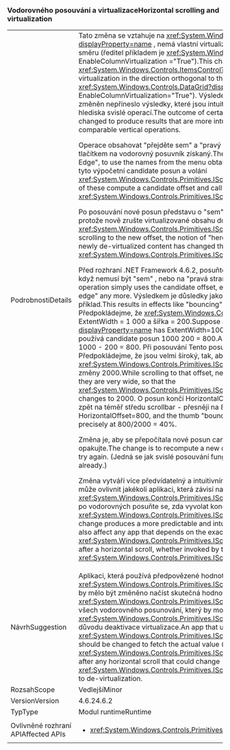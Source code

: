 ### <a name="horizontal-scrolling-and-virtualization"></a><span data-ttu-id="66e25-101">Vodorovného posouvání a virtualizace</span><span class="sxs-lookup"><span data-stu-id="66e25-101">Horizontal scrolling and virtualization</span></span>

|   |   |
|---|---|
|<span data-ttu-id="66e25-102">Podrobnosti</span><span class="sxs-lookup"><span data-stu-id="66e25-102">Details</span></span>|<span data-ttu-id="66e25-103">Tato změna se vztahuje na <xref:System.Windows.Controls.ItemsControl?displayProperty=name> , nemá vlastní virtualizace ve směru ortogonální hlavní posouvání směru (ředitel příkladem je <xref:System.Windows.Controls.DataGrid?displayProperty=name> s EnableColumnVirtualization =&quot;True&quot;).</span><span class="sxs-lookup"><span data-stu-id="66e25-103">This change applies to an <xref:System.Windows.Controls.ItemsControl?displayProperty=name> that does its own virtualization in the direction orthogonal to the main scrolling direction (the chief example is <xref:System.Windows.Controls.DataGrid?displayProperty=name> with EnableColumnVirtualization=&quot;True&quot;).</span></span>  <span data-ttu-id="66e25-104">Výsledek určité vodorovné posouvání operace byl změněn nepřineslo výsledky, které jsou intuitivnější a víc podobá výsledky porovnatelný z hlediska svislé operací.</span><span class="sxs-lookup"><span data-stu-id="66e25-104">The outcome of certain horizontal scrolling operations has been changed to produce results that are more intuitive and more analogous to the results of comparable vertical operations.</span></span><p/><span data-ttu-id="66e25-105">Operace obsahovat &quot;přejděte sem&quot; a &quot;pravý okraj&quot;, použít názvy z nabídky kliknutím pravým tlačítkem na vodorovný posuvník získaný.</span><span class="sxs-lookup"><span data-stu-id="66e25-105">The operations include &quot;Scroll Here&quot; and &quot;Right Edge&quot;, to use the names from the menu obtained by right-clicking a horizontal scrollbar.</span></span>  <span data-ttu-id="66e25-106">Obě tyto výpočetní candidate posun a volání <xref:System.Windows.Controls.Primitives.IScrollInfo.SetHorizontalOffset(System.Double)>.</span><span class="sxs-lookup"><span data-stu-id="66e25-106">Both of these compute a candidate offset and call <xref:System.Windows.Controls.Primitives.IScrollInfo.SetHorizontalOffset(System.Double)>.</span></span><p/><span data-ttu-id="66e25-107">Po posouvání nové posun představu o &quot;sem&quot; nebo &quot;pravá strana&quot; pravděpodobně změnilo. protože nově zrušte virtualizované obsahu došlo ke změně hodnotu <xref:System.Windows.Controls.Primitives.IScrollInfo.ExtentWidth?displayProperty=name>.</span><span class="sxs-lookup"><span data-stu-id="66e25-107">After scrolling to the new offset, the notion of &quot;here&quot; or &quot;right edge&quot; may have changed because newly de-virtualized content has changed the value of <xref:System.Windows.Controls.Primitives.IScrollInfo.ExtentWidth?displayProperty=name>.</span></span><p/><span data-ttu-id="66e25-108">Před rozhraní .NET Framework 4.6.2, posuňte operaci jednoduše používá posun candidate, i když nemusí být &quot;sem&quot; , nebo na &quot;pravá strana&quot; víc.</span><span class="sxs-lookup"><span data-stu-id="66e25-108">Prior to .NET Framework 4.6.2, the scroll operation simply uses the candidate offset, even though it may not be &quot;here&quot; or at the &quot;right edge&quot; any more.</span></span>  <span data-ttu-id="66e25-109">Výsledkem je důsledky jako &quot;skákání&quot; Posuňte jezdcem, nejlepší ukazuje příklad.</span><span class="sxs-lookup"><span data-stu-id="66e25-109">This results in effects like &quot;bouncing&quot; the scroll thumb, best illustrated by example.</span></span> <span data-ttu-id="66e25-110">Předpokládejme, že <xref:System.Windows.Controls.DataGrid?displayProperty=name> má ExtentWidth = 1 000 a šířka = 200.</span><span class="sxs-lookup"><span data-stu-id="66e25-110">Suppose a <xref:System.Windows.Controls.DataGrid?displayProperty=name> has ExtentWidth=1000 and Width=200.</span></span>  <span data-ttu-id="66e25-111">Přejděte do &quot;pravý okraj&quot; používá candidate posun 1000 200 = 800.</span><span class="sxs-lookup"><span data-stu-id="66e25-111">A scroll to &quot;Right Edge&quot; uses candidate offset 1000 - 200 = 800.</span></span>  <span data-ttu-id="66e25-112">Při posouvání Tento posun, jsou nové sloupce de-virtualizované; Předpokládejme, že jsou velmi široký, tak, aby <xref:System.Windows.Controls.Primitives.IScrollInfo.ExtentWidth?displayProperty=name> změny 2000.</span><span class="sxs-lookup"><span data-stu-id="66e25-112">While scrolling to that offset, new columns are de- virtualized; let's suppose they are very wide, so that the <xref:System.Windows.Controls.Primitives.IScrollInfo.ExtentWidth?displayProperty=name> changes to 2000.</span></span>  <span data-ttu-id="66e25-113">O posun končí HorizontalOffset = 800 a jezdce &quot;nedoručitelných zpráv&quot; zpět na téměř středu scrollbar - přesněji na 800/2000 = 40 %.</span><span class="sxs-lookup"><span data-stu-id="66e25-113">The scroll ends with HorizontalOffset=800, and the thumb &quot;bounces&quot; back to near the middle of the scrollbar - precisely at 800/2000 = 40%.</span></span><p/><span data-ttu-id="66e25-114">Změna je, aby se přepočítala nové posun candidate, když dojde k této situaci a akci opakujte.</span><span class="sxs-lookup"><span data-stu-id="66e25-114">The change is to recompute a new candidate offset when this situation occurs, and try again.</span></span> <span data-ttu-id="66e25-115">(Jedná se jak svislé posouvání funguje již.)</span><span class="sxs-lookup"><span data-stu-id="66e25-115">(This is how vertical scrolling works already.)</span></span> <p/><span data-ttu-id="66e25-116">Změna vytváří více předvídatelný a intuitivním prostředí pro koncového uživatele, ale také to může ovlivnit jakékoli aplikaci, která závisí na přesnou hodnotu <xref:System.Windows.Controls.Primitives.IScrollInfo.HorizontalOffset?displayProperty=name> po vodorovných posuňte se, zda vyvolat koncovým uživatelem nebo explicitní volání <xref:System.Windows.Controls.Primitives.IScrollInfo.SetHorizontalOffset(System.Double)>.</span><span class="sxs-lookup"><span data-stu-id="66e25-116">The change produces a more predictable and intuitive experience for the end user, but it could also affect any app that depends on the exact value of <xref:System.Windows.Controls.Primitives.IScrollInfo.HorizontalOffset?displayProperty=name> after a horizontal scroll, whether invoked by the end user or by an explicit call to <xref:System.Windows.Controls.Primitives.IScrollInfo.SetHorizontalOffset(System.Double)>.</span></span>|
|<span data-ttu-id="66e25-117">Návrh</span><span class="sxs-lookup"><span data-stu-id="66e25-117">Suggestion</span></span>|<span data-ttu-id="66e25-118">Aplikaci, která používá předpovězené hodnoty pro <xref:System.Windows.Controls.Primitives.IScrollInfo.HorizontalOffset?displayProperty=name> by mělo být změněno načíst skutečná hodnota (a hodnotu <xref:System.Windows.Controls.Primitives.IScrollInfo.ExtentWidth?displayProperty=name>) po všech vodorovného posunování, který by mohl změnit <xref:System.Windows.Controls.Primitives.IScrollInfo.ExtentWidth?displayProperty=name> z důvodu deaktivace virtualizace.</span><span class="sxs-lookup"><span data-stu-id="66e25-118">An app that uses a predicted value for <xref:System.Windows.Controls.Primitives.IScrollInfo.HorizontalOffset?displayProperty=name> should be changed to fetch the actual value (and the value of <xref:System.Windows.Controls.Primitives.IScrollInfo.ExtentWidth?displayProperty=name>) after any horizontal scroll that could change <xref:System.Windows.Controls.Primitives.IScrollInfo.ExtentWidth?displayProperty=name> due to de-virtualization.</span></span>|
|<span data-ttu-id="66e25-119">Rozsah</span><span class="sxs-lookup"><span data-stu-id="66e25-119">Scope</span></span>|<span data-ttu-id="66e25-120">Vedlejší</span><span class="sxs-lookup"><span data-stu-id="66e25-120">Minor</span></span>|
|<span data-ttu-id="66e25-121">Version</span><span class="sxs-lookup"><span data-stu-id="66e25-121">Version</span></span>|<span data-ttu-id="66e25-122">4.6.2</span><span class="sxs-lookup"><span data-stu-id="66e25-122">4.6.2</span></span>|
|<span data-ttu-id="66e25-123">Typ</span><span class="sxs-lookup"><span data-stu-id="66e25-123">Type</span></span>|<span data-ttu-id="66e25-124">Modul runtime</span><span class="sxs-lookup"><span data-stu-id="66e25-124">Runtime</span></span>|
|<span data-ttu-id="66e25-125">Ovlivněné rozhraní API</span><span class="sxs-lookup"><span data-stu-id="66e25-125">Affected APIs</span></span>|<ul><li><xref:System.Windows.Controls.Primitives.IScrollInfo?displayProperty=nameWithType></li></ul>|

